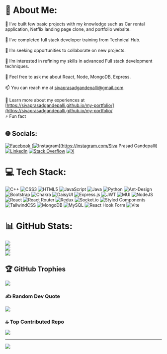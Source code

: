 # 💫 About Me:
🔭 I’ve built few basic projects with my knowledge such as Car rental application, Netflix landing page clone, and portfolio website.<br><br>🌱 I’ve completed full stack developer training from Technical Hub.<br><br>👯 I’m seeking opportunities to collaborate on new projects.<br><br>🤝 I’m interested in refining my skills in advanced Full stack development techniques.<br><br>💬 Feel free to ask me about React, Node, MongoDB, Express.<br><br>📫 You can reach me at sivaprasadgandepalli@gmail.com.<br><br>📄 Learn more about my experiences at [https://sivaprasadgandepalli.github.io/my-portfolio/](https://sivaprasadgandepalli.github.io/my-portfolio/<br>⚡ Fun fact


## 🌐 Socials:
[![Facebook](https://img.shields.io/badge/Facebook-%231877F2.svg?logo=Facebook&logoColor=white)](https://facebook.com/Vara) [![Instagram](https://img.shields.io/badge/Instagram-%23E4405F.svg?logo=Instagram&logoColor=white)](https://instagram.com/Siva Prasad Gandepalli) [![LinkedIn](https://img.shields.io/badge/LinkedIn-%230077B5.svg?logo=linkedin&logoColor=white)](https://linkedin.com/in/siva-prasad-gandepalli-830a28212) [![Stack Overflow](https://img.shields.io/badge/-Stackoverflow-FE7A16?logo=stack-overflow&logoColor=white)](https://stackoverflow.com/users/22331073) [![X](https://img.shields.io/badge/X-black.svg?logo=X&logoColor=white)](https://x.com/@SivaPrasad84622) 

# 💻 Tech Stack:
![C++](https://img.shields.io/badge/c++-%2300599C.svg?style=for-the-badge&logo=c%2B%2B&logoColor=white) ![CSS3](https://img.shields.io/badge/css3-%231572B6.svg?style=for-the-badge&logo=css3&logoColor=white) ![HTML5](https://img.shields.io/badge/html5-%23E34F26.svg?style=for-the-badge&logo=html5&logoColor=white) ![JavaScript](https://img.shields.io/badge/javascript-%23323330.svg?style=for-the-badge&logo=javascript&logoColor=%23F7DF1E) ![Java](https://img.shields.io/badge/java-%23ED8B00.svg?style=for-the-badge&logo=openjdk&logoColor=white) ![Python](https://img.shields.io/badge/python-3670A0?style=for-the-badge&logo=python&logoColor=ffdd54) ![Ant-Design](https://img.shields.io/badge/-AntDesign-%230170FE?style=for-the-badge&logo=ant-design&logoColor=white) ![Bootstrap](https://img.shields.io/badge/bootstrap-%238511FA.svg?style=for-the-badge&logo=bootstrap&logoColor=white) ![Chakra](https://img.shields.io/badge/chakra-%234ED1C5.svg?style=for-the-badge&logo=chakraui&logoColor=white) ![DaisyUI](https://img.shields.io/badge/daisyui-5A0EF8?style=for-the-badge&logo=daisyui&logoColor=white) ![Express.js](https://img.shields.io/badge/express.js-%23404d59.svg?style=for-the-badge&logo=express&logoColor=%2361DAFB) ![JWT](https://img.shields.io/badge/JWT-black?style=for-the-badge&logo=JSON%20web%20tokens) ![MUI](https://img.shields.io/badge/MUI-%230081CB.svg?style=for-the-badge&logo=mui&logoColor=white) ![NodeJS](https://img.shields.io/badge/node.js-6DA55F?style=for-the-badge&logo=node.js&logoColor=white) ![React](https://img.shields.io/badge/react-%2320232a.svg?style=for-the-badge&logo=react&logoColor=%2361DAFB) ![React Router](https://img.shields.io/badge/React_Router-CA4245?style=for-the-badge&logo=react-router&logoColor=white) ![Redux](https://img.shields.io/badge/redux-%23593d88.svg?style=for-the-badge&logo=redux&logoColor=white) ![Socket.io](https://img.shields.io/badge/Socket.io-black?style=for-the-badge&logo=socket.io&badgeColor=010101) ![Styled Components](https://img.shields.io/badge/styled--components-DB7093?style=for-the-badge&logo=styled-components&logoColor=white) ![TailwindCSS](https://img.shields.io/badge/tailwindcss-%2338B2AC.svg?style=for-the-badge&logo=tailwind-css&logoColor=white) ![MongoDB](https://img.shields.io/badge/MongoDB-%234ea94b.svg?style=for-the-badge&logo=mongodb&logoColor=white) ![MySQL](https://img.shields.io/badge/mysql-%2300000f.svg?style=for-the-badge&logo=mysql&logoColor=white) ![React Hook Form](https://img.shields.io/badge/React%20Hook%20Form-%23EC5990.svg?style=for-the-badge&logo=reacthookform&logoColor=white) ![Vite](https://img.shields.io/badge/vite-%23646CFF.svg?style=for-the-badge&logo=vite&logoColor=white)
# 📊 GitHub Stats:
![](https://github-readme-stats.vercel.app/api?username=sivaprasadgandepalli&theme=dark&hide_border=false&include_all_commits=true&count_private=true)<br/>
![](https://github-readme-streak-stats.herokuapp.com/?user=sivaprasadgandepalli&theme=dark&hide_border=false)<br/>
![](https://github-readme-stats.vercel.app/api/top-langs/?username=sivaprasadgandepalli&theme=dark&hide_border=false&include_all_commits=true&count_private=true&layout=compact)

## 🏆 GitHub Trophies
![](https://github-profile-trophy.vercel.app/?username=sivaprasadgandepalli&theme=onestar&no-frame=false&no-bg=false&margin-w=4)

### ✍️ Random Dev Quote
![](https://quotes-github-readme.vercel.app/api?type=horizontal&theme=radical)

### 🔝 Top Contributed Repo
![](https://github-contributor-stats.vercel.app/api?username=sivaprasadgandepalli&limit=5&theme=dark&combine_all_yearly_contributions=true)

---
[![](https://visitcount.itsvg.in/api?id=sivaprasadgandepalli&icon=0&color=0)](https://visitcount.itsvg.in)

<!-- Proudly created with GPRM ( https://gprm.itsvg.in ) -->
